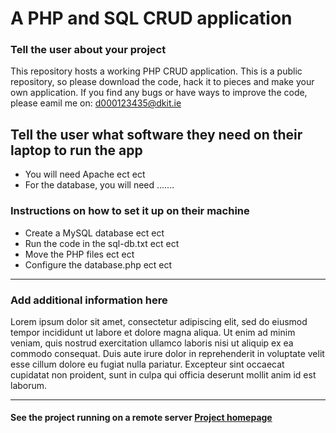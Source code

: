 # A PHP and SQL CRUD application
### Tell the user about your project
This repository hosts a working PHP CRUD application. This is a public repository, so please download the code, hack it to pieces and make your own application. If you find any bugs or have ways to improve the code, please eamil me on: d000123435@dkit.ie
## Tell the user what software they need on their laptop to run the app
* You will need Apache ect ect
* For the database, you will need .......
### Instructions on how to set it up on their machine
* Create a MySQL database ect ect 
* Run the code in the sql-db.txt ect ect 
* Move the PHP files ect ect 
* Configure the database.php ect ect 
***
### Add additional information here
Lorem ipsum dolor sit amet, consectetur adipiscing elit, sed do eiusmod tempor incididunt ut labore et dolore magna aliqua. Ut enim ad minim veniam, quis nostrud exercitation ullamco laboris nisi ut aliquip ex ea commodo consequat. Duis aute irure dolor in reprehenderit in voluptate velit esse cillum dolore eu fugiat nulla pariatur. Excepteur sint occaecat cupidatat non proident, sunt in culpa qui officia deserunt mollit anim id est laborum.
***
#### See the project running on a remote server [Project homepage](https://mysql04.comp.dkit.ie/gatess/crud/ "Project homepage")
